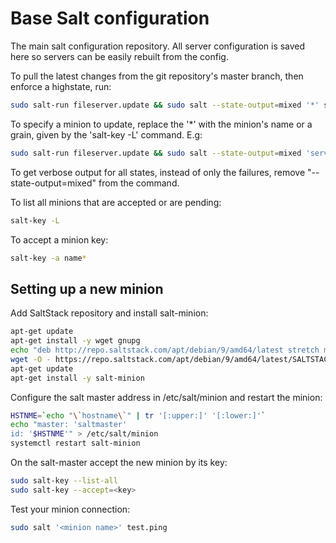 Base Salt configuration
=======================

The main salt configuration repository. All server configuration is saved here so servers can be easily rebuilt from the config.

To pull the latest changes from the git repository's master branch, then enforce a highstate, run:
```bash
sudo salt-run fileserver.update && sudo salt --state-output=mixed '*' state.highstate
```

To specify a minion to update, replace the '*' with the minion's name or a grain, given by the 'salt-key -L' command. E.g:
```bash
sudo salt-run fileserver.update && sudo salt --state-output=mixed 'server1' state.highstate
```

To get verbose output for all states, instead of only the failures, remove "--state-output=mixed" from the command.

To list all minions that are accepted or are pending:
```bash
salt-key -L
```

To accept a minion key:
```bash
salt-key -a name*
```


Setting up a new minion
-----------------------
Add SaltStack repository and install salt-minion:
```bash
apt-get update
apt-get install -y wget gnupg
echo "deb http://repo.saltstack.com/apt/debian/9/amd64/latest stretch main" > /etc/apt/sources.list.d/salt.list
wget -O - https://repo.saltstack.com/apt/debian/9/amd64/latest/SALTSTACK-GPG-KEY.pub | apt-key add -
apt-get update
apt-get install -y salt-minion
```
Configure the salt master address in /etc/salt/minion and restart the minion:
```bash
HSTNME=`echo "\`hostname\`" | tr '[:upper:]' '[:lower:]'`
echo "master: 'saltmaster'
id: '$HSTNME'" > /etc/salt/minion
systemctl restart salt-minion
```

On the salt-master accept the new minion by its key:
```bash
sudo salt-key --list-all
sudo salt-key --accept=<key>
```

Test your minion connection:
```bash
sudo salt '<minion name>' test.ping
```

